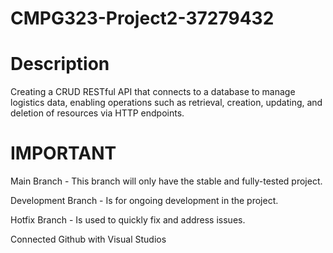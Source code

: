 # CMPG323-Project2-37279432
# Description
Creating a CRUD RESTful API that connects to a database to manage logistics data, enabling operations such as retrieval, creation, updating, and deletion of resources via HTTP endpoints.

# IMPORTANT
Main Branch - This branch will only have the stable and fully-tested project. 

Development Branch - Is for ongoing development in the project. 

Hotfix Branch - Is used to quickly fix and address issues.

Connected Github with Visual Studios